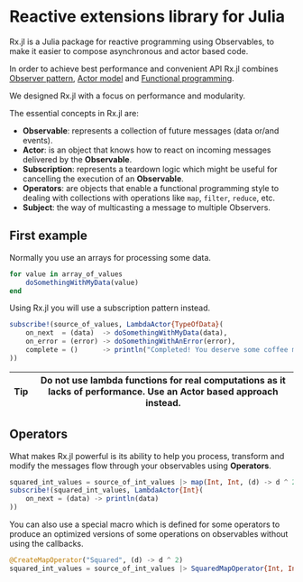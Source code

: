 # Reactive extensions library for Julia

Rx.jl is a Julia package for reactive programming using Observables, to make it easier to compose asynchronous and actor based code.

In order to achieve best performance and convenient API Rx.jl combines [Observer pattern](https://en.wikipedia.org/wiki/Observer_pattern), [Actor model](https://en.wikipedia.org/wiki/Actor_model) and [Functional programming](https://en.wikipedia.org/wiki/Functional_programming).

We designed Rx.jl with a focus on performance and modularity.

The essential concepts in Rx.jl are:

- __Observable__: represents a collection of future messages (data or/and events).
- __Actor__: is an object that knows how to react on incoming messages delivered by the __Observable__.
- __Subscription__: represents a teardown logic which might be useful for cancelling the execution of an __Observable__.
- __Operators__: are objects that enable a functional programming style to dealing with collections with operations like `map`, `filter`, `reduce`, etc.
- __Subject__: the way of multicasting a message to multiple Observers.

## First example

Normally you use an arrays for processing some data.

```Julia
for value in array_of_values
    doSomethingWithMyData(value)
end
```

Using Rx.jl you will use a subscription pattern instead.

```Julia
subscribe!(source_of_values, LambdaActor{TypeOfData}(
    on_next  = (data)  -> doSomethingWithMyData(data),
    on_error = (error) -> doSomethingWithAnError(error),
    complete = ()      -> println("Completed! You deserve some coffee man")
))
```

| Tip | Do not use lambda functions for real computations as it lacks of performance. Use an Actor based approach instead. |
| --- | - |

## Operators

What makes Rx.jl powerful is its ability to help you process, transform and modify the messages flow through your observables using __Operators__.

```Julia
squared_int_values = source_of_int_values |> map(Int, Int, (d) -> d ^ 2)
subscribe!(squared_int_values, LambdaActor{Int}(
    on_next = (data) -> println(data)
))
```

You can also use a special macro which is defined for some operators to produce an optimized versions of some operations on observables without using the callbacks.

```Julia
@CreateMapOperator("Squared", (d) -> d ^ 2)
squared_int_values = source_of_int_values |> SquaredMapOperator{Int, Int}()
```
